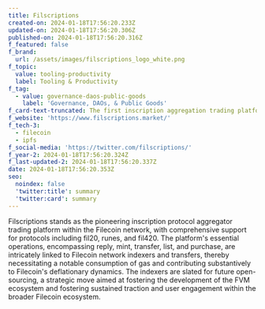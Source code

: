 ```yaml
---
title: Filscriptions
created-on: 2024-01-18T17:56:20.233Z
updated-on: 2024-01-18T17:56:20.306Z
published-on: 2024-01-18T17:56:20.316Z
f_featured: false
f_brand:
  url: /assets/images/filscriptions_logo_white.png
f_topic:
  value: tooling-productivity
  label: Tooling & Productivity
f_tag:
  - value: governance-daos-public-goods
    label: 'Governance, DAOs, & Public Goods'
f_card-text-truncated: The first inscription aggregation trading platform on Filecoin.
f_website: 'https://www.filscriptions.market/'
f_tech-3:
  - filecoin
  - ipfs
f_social-media: 'https://twitter.com/filscriptions/'
f_year-2: 2024-01-18T17:56:20.324Z
f_last-updated-2: 2024-01-18T17:56:20.337Z
date: 2024-01-18T17:56:20.353Z
seo:
  noindex: false
  'twitter:title': summary
  'twitter:card': summary
---
```

Filscriptions stands as the pioneering inscription protocol aggregator trading platform within the Filecoin network, with comprehensive support for protocols including fil20, runes, and fil420. The platform's essential operations, encompassing reply, mint, transfer, list, and purchase, are intricately linked to Filecoin network indexers and transfers, thereby necessitating a notable consumption of gas and contributing substantively to Filecoin's deflationary dynamics. The indexers are slated for future open-sourcing, a strategic move aimed at fostering the development of the FVM ecosystem and fostering sustained traction and user engagement within the broader Filecoin ecosystem.
